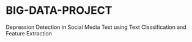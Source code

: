 # BIG-DATA-PROJECT
Depression Detection in Social Media Text using Text Classification and Feature Extraction
